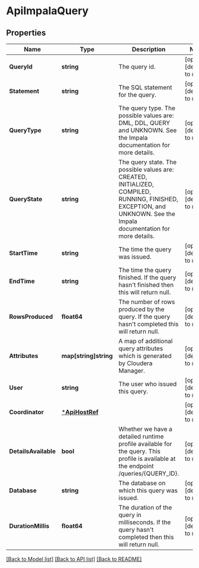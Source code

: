 # ApiImpalaQuery

## Properties
Name | Type | Description | Notes
------------ | ------------- | ------------- | -------------
**QueryId** | **string** | The query id. | [optional] [default to null]
**Statement** | **string** | The SQL statement for the query. | [optional] [default to null]
**QueryType** | **string** | The query type. The possible values are: DML, DDL, QUERY and UNKNOWN. See the Impala documentation for more details. | [optional] [default to null]
**QueryState** | **string** | The query state. The possible values are: CREATED, INITIALIZED, COMPILED, RUNNING, FINISHED, EXCEPTION, and UNKNOWN. See the Impala documentation for more details. | [optional] [default to null]
**StartTime** | **string** | The time the query was issued. | [optional] [default to null]
**EndTime** | **string** | The time the query finished. If the query hasn&#x27;t finished then this will return null. | [optional] [default to null]
**RowsProduced** | **float64** | The number of rows produced by the query. If the query hasn&#x27;t completed this will return null. | [optional] [default to null]
**Attributes** | **map[string]string** | A map of additional query attributes which is generated by Cloudera Manager. | [optional] [default to null]
**User** | **string** | The user who issued this query. | [optional] [default to null]
**Coordinator** | [***ApiHostRef**](ApiHostRef.md) |  | [optional] [default to null]
**DetailsAvailable** | **bool** | Whether we have a detailed runtime profile available for the query. This profile is available at the endpoint /queries/{QUERY_ID}. | [optional] [default to null]
**Database** | **string** | The database on which this query was issued. | [optional] [default to null]
**DurationMillis** | **float64** | The duration of the query in milliseconds. If the query hasn&#x27;t completed then this will return null. | [optional] [default to null]

[[Back to Model list]](../README.md#documentation-for-models) [[Back to API list]](../README.md#documentation-for-api-endpoints) [[Back to README]](../README.md)


